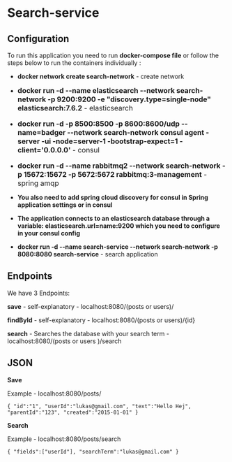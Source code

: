 # Search-service 


## Configuration

To run this application you need to run **docker-compose file** or follow the steps below to run the containers individually :

* **docker network create search-network** - create network

* <font size="3">**docker run -d --name elasticsearch --network search-network  -p 9200:9200 -e "discovery.type=single-node" elasticsearch:7.6.2** - elasticsearch

* **docker run -d -p 8500:8500 -p 8600:8600/udp --name=badger --network search-network consul agent -server -ui -node=server-1 -bootstrap-expect=1 -client='0.0.0.0'** - consul

* **docker run -d --name rabbitmq2 --network search-network -p 15672:15672 -p 5672:5672 rabbitmq:3-management** - spring amqp</font>

* **You also need to add spring cloud discovery for consul in Spring application settings or in consul**

* **The application connects to an elasticsearch database through a variable: elasticsearch.url=name:9200 which you need to configure in your consul config**

* **docker run -d --name search-service --network search-network -p 8080:8080 search-service** - search application


## Endpoints


We have 3 Endpoints: 

**save** - self-explanatory - localhost:8080/(posts or users)/

**findById** - self-explanatory - localhost:8080/(posts or users)/{id}

**search** - Searches the database with your search term - localhost:8080/(posts or users )/search


## JSON
 
**Save**

Example - localhost:8080/posts/

`{
"id":"1",
"userId":"lukas@gmail.com",
"text":"Hello Hej",
"parentId":"123",
"created":"2015-01-01"
}`

**Search**

Example - localhost:8080/posts/search

`{
"fields":["userId"],
"searchTerm":"lukas@gmail.com"
}`




